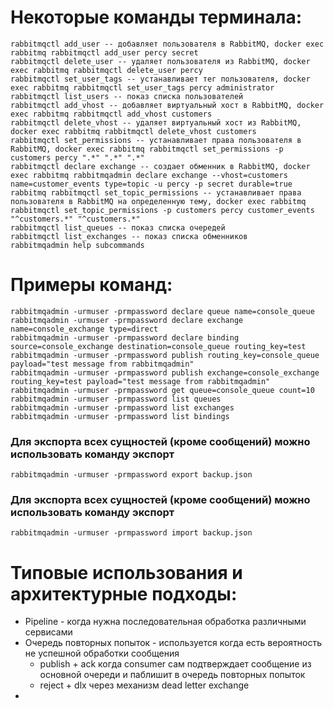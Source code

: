 # Некоторые команды терминала:
    rabbitmqctl add_user -- добавляет пользователя в RabbitMQ, docker exec rabbitmq rabbitmqctl add_user percy secret
    rabbitmqctl delete_user -- удаляет пользователя из RabbitMQ, docker exec rabbitmq rabbitmqctl delete_user percy
    rabbitmqctl set_user_tags -- устанавливает тег пользователя, docker exec rabbitmq rabbitmqctl set_user_tags percy administrator
    rabbitmqctl list_users -- показ списка пользователей
    rabbitmqctl add_vhost -- добавляет виртуальный хост в RabbitMQ, docker exec rabbitmq rabbitmqctl add_vhost customers
    rabbitmqctl delete_vhost -- удаляет виртуальный хост из RabbitMQ, docker exec rabbitmq rabbitmqctl delete_vhost customers
    rabbitmqctl set_permissions -- устанавливает права пользователя в RabbitMQ, docker exec rabbitmq rabbitmqctl set_permissions -p customers percy ".*" ".*" ".*"
    rabbitmqctl declare exchange -- создает обменник в RabbitMQ, docker exec rabbitmq rabbitmqadmin declare exchange --vhost=customers name=customer_events type=topic -u percy -p secret durable=true
    rabbitmq rabbitmqctl set_topic_permissions -- устанавливает права пользователя в RabbitMQ на определенную тему, docker exec rabbitmq rabbitmqctl set_topic_permissions -p customers percy customer_events "^customers.*" "^customers.*"
    rabbitmqctl list_queues -- показ списка очередей
    rabbitmqctl list_exchanges -- показ списка обменников
    rabbitmqadmin help subcommands

# Примеры команд: 
    rabbitmqadmin -urmuser -prmpassword declare queue name=console_queue
    rabbitmqadmin -urmuser -prmpassword declare exchange name=console_exchange type=direct
    rabbitmqadmin -urmuser -prmpassword declare binding source=console_exchange destination=console_queue routing_key=test
    rabbitmqadmin -urmuser -prmpassword publish routing_key=console_queue payload="test message from rabbitmqadmin"
    rabbitmqadmin -urmuser -prmpassword publish exchange=console_exchange routing_key=test payload="test message from rabbitmqadmin"
    rabbitmqadmin -urmuser -prmpassword get queue=console_queue count=10
    rabbitmqadmin -urmuser -prmpassword list queues
    rabbitmqadmin -urmuser -prmpassword list exchanges
    rabbitmqadmin -urmuser -prmpassword list bindings

### Для экспорта всех сущностей (кроме сообщений) можно использовать команду экспорт
    rabbitmqadmin -urmuser -prmpassword export backup.json

### Для экспорта всех сущностей (кроме сообщений) можно использовать команду экспорт
    rabbitmqadmin -urmuser -prmpassword import backup.json

# Типовые использования и архитектурные подходы:
* Pipeline - когда нужна последовательная обработка различными сервисами
* Очередь повторных попыток - используется когда есть вероятность не успешной обработки сообщения
  * publish + ack когда consumer сам подтверждает сообщение из основной 
  очереди и паблишит в очередь повторных попыток
  * reject + dlx через механизм dead letter exchange
*